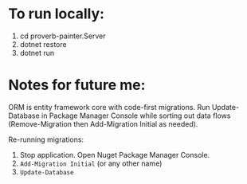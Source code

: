 # To run locally:
1. cd proverb-painter.Server
2. dotnet restore
3. dotnet run

# Notes for future me:
ORM is entity framework core with code-first migrations.
Run Update-Database in Package Manager Console while sorting out data flows (Remove-Migration then Add-Migration Initial as needed).

Re-running migrations:
1. Stop application. Open Nuget Package Manager Console.
2. `Add-Migration Initial` (or any other name)
3. `Update-Database`